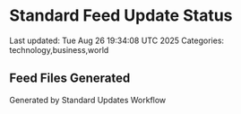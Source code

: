 # Standard Feed Update Status
Last updated: Tue Aug 26 19:34:08 UTC 2025
Categories: technology,business,world

## Feed Files Generated

Generated by Standard Updates Workflow
